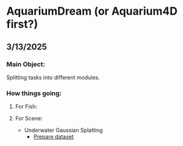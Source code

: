 # AquariumDream (or Aquarium4D first?)

## 3/13/2025

### Main Object:
Splitting tasks into different modules.

### How things going:

1. For Fish:

2. For Scene:
    - Underwater Gaussian Splatting
        - [Prepare dataset](https://github.com/deborahLevy130/seathru_NeRF?tab=readme-ov-file#using-your-own-data)